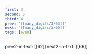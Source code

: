 ```yaml
---
first: 3
second: 6
third: 4
prev: "[[many_digits/3/63]]"
next: "[[many_digits/3/65]]"
tags: [even]
---
```

prev2-in-text: [[62]]
next2-in-text: [[66]]
